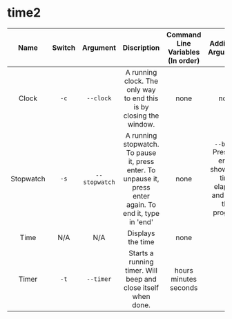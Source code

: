 time2
=====

Name|Switch|Argument|Discription|Command Line Variables (In order)|Additional Arguments|Sample Usage|
:--:|:----:|:------:|:---------:|:--------------------:|:------------------:|:----------:|
Clock|`-c`|`--clock`|A running clock. The only way to end this is by closing the window.|none|none|`time2 -c`
Stopwatch|`-s`|`--stopwatch`|A running stopwatch. To pause it, press enter. To unpause it, press enter again. To end it, type in 'end'|none|`--basic` Pressing enter shows the time elapsed and ends the program|`time2 --stopwatch``time2 -s --basic`|
Time|N/A|N/A|Displays the time|none||`time2`|
Timer|`-t`|`--timer`|Starts a running timer. Will beep and close itself when done.|hours minutes seconds||To set the timer to go off in 4 minutes: `time2 -t 0 4 0`|

